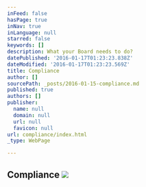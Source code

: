 ```yaml
---
inFeed: false
hasPage: true
inNav: true
inLanguage: null
starred: false
keywords: []
description: What your Board needs to do?
datePublished: '2016-01-17T01:23:23.838Z'
dateModified: '2016-01-17T01:23:23.569Z'
title: Compliance
author: []
sourcePath: _posts/2016-01-15-compliance.md
published: true
authors: []
publisher:
  name: null
  domain: null
  url: null
  favicon: null
url: compliance/index.html
_type: WebPage

---
```

## Compliance ![](https://the-grid-user-content.s3-us-west-2.amazonaws.com/8cf1af9d-5395-4bb9-acd7-111f42fa04c1.png)
